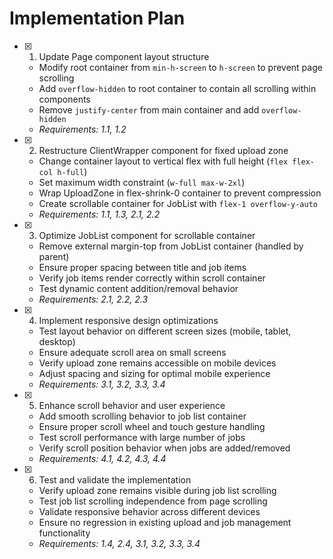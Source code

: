 # Implementation Plan

- [x] 1. Update Page component layout structure
  - Modify root container from `min-h-screen` to `h-screen` to prevent page scrolling
  - Add `overflow-hidden` to root container to contain all scrolling within components
  - Remove `justify-center` from main container and add `overflow-hidden`
  - _Requirements: 1.1, 1.2_

- [x] 2. Restructure ClientWrapper component for fixed upload zone
  - Change container layout to vertical flex with full height (`flex flex-col h-full`)
  - Set maximum width constraint (`w-full max-w-2xl`)
  - Wrap UploadZone in flex-shrink-0 container to prevent compression
  - Create scrollable container for JobList with `flex-1 overflow-y-auto`
  - _Requirements: 1.1, 1.3, 2.1, 2.2_

- [x] 3. Optimize JobList component for scrollable container
  - Remove external margin-top from JobList container (handled by parent)
  - Ensure proper spacing between title and job items
  - Verify job items render correctly within scroll container
  - Test dynamic content addition/removal behavior
  - _Requirements: 2.1, 2.2, 2.3_

- [x] 4. Implement responsive design optimizations
  - Test layout behavior on different screen sizes (mobile, tablet, desktop)
  - Ensure adequate scroll area on small screens
  - Verify upload zone remains accessible on mobile devices
  - Adjust spacing and sizing for optimal mobile experience
  - _Requirements: 3.1, 3.2, 3.3, 3.4_

- [x] 5. Enhance scroll behavior and user experience
  - Add smooth scrolling behavior to job list container
  - Ensure proper scroll wheel and touch gesture handling
  - Test scroll performance with large number of jobs
  - Verify scroll position behavior when jobs are added/removed
  - _Requirements: 4.1, 4.2, 4.3, 4.4_

- [x] 6. Test and validate the implementation
  - Verify upload zone remains visible during job list scrolling
  - Test job list scrolling independence from page scrolling
  - Validate responsive behavior across different devices
  - Ensure no regression in existing upload and job management functionality
  - _Requirements: 1.4, 2.4, 3.1, 3.2, 3.3, 3.4_
